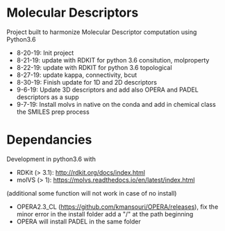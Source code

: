 # Molecular Descriptors
Project built to harmonize Molecular Descriptor computation using Python3.6

- 8-20-19: Init project
- 8-21-19: update with RDKIT for python 3.6 consitution, molproperty
- 8-22-19: update with RDKIT for python 3.6 topological
- 8-27-19: update kappa, connectivity, bcut
- 8-30-19: Finish update for 1D and 2D descriptors
- 9-6-19: Update 3D descriptors and add also OPERA and PADEL descriptors as a supp
- 9-7-19: Install molvs in native on the conda and add in chemical class the SMILES prep process



# Dependancies
Development in python3.6 with
- RDKit (> 3.1): http://rdkit.org/docs/index.html
- molVS (> 1): https://molvs.readthedocs.io/en/latest/index.html

(additional some function will not work in case of no install)
- OPERA2.3_CL (https://github.com/kmansouri/OPERA/releases), fix the minor error in the install folder add a "/" at the path beginning
- OPERA will install PADEL in the same folder